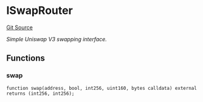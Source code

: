 # ISwapRouter
[Git Source](https://github.com/NaniDAO/ie/blob/87f24a80c565d9fdfa4a7b43f9b34962aa8f6bca/src/IEBase.sol)

*Simple Uniswap V3 swapping interface.*


## Functions
### swap


```solidity
function swap(address, bool, int256, uint160, bytes calldata) external returns (int256, int256);
```

